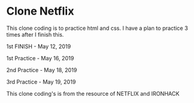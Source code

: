 # Clone Netflix
This clone coding is to practice html and css.
I have a plan to practice 3 times after I finish this.

1st FINISH - May 12, 2019

1st Practice - May 16, 2019

2nd Practice - May 18, 2019

3rd Practice - May 19, 2019

This clone coding's is from the resource of NETFLIX and IRONHACK